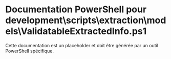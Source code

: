 # Documentation PowerShell pour development\scripts\extraction\models\ValidatableExtractedInfo.ps1

Cette documentation est un placeholder et doit être générée par un outil PowerShell spécifique.
